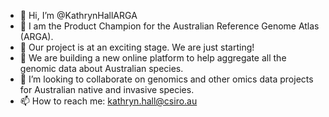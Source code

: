 - 👋 Hi, I’m @KathrynHallARGA
- 👀 I am the Product Champion for the Australian Reference Genome Atlas (ARGA).
- 🌱 Our project is at an exciting stage.  We are just starting!  
- 🌱 We are building a new online platform to help aggregate all the genomic data about Australian species.
- 💞️ I’m looking to collaborate on genomics and other omics data projects for Australian native and invasive species.
- 📫 How to reach me: kathryn.hall@csiro.au

<!---
KathrynHallARGA/KathrynHallARGA is a ✨ special ✨ repository because its `README.md` (this file) appears on your GitHub profile.
You can click the Preview link to take a look at your changes.
--->
